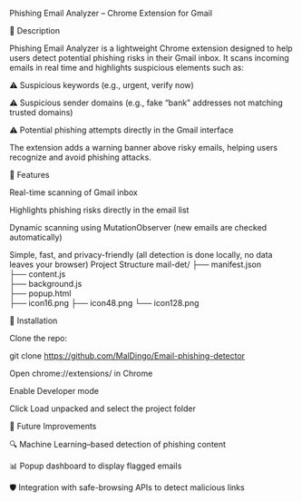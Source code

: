 

Phishing Email Analyzer – Chrome Extension for Gmail

📝 Description

Phishing Email Analyzer is a lightweight Chrome extension designed to help users detect potential phishing risks in their Gmail inbox. It scans incoming emails in real time and highlights suspicious elements such as:

⚠️ Suspicious keywords (e.g., urgent, verify now)

⚠️ Suspicious sender domains (e.g., fake “bank” addresses not matching trusted domains)

⚠️ Potential phishing attempts directly in the Gmail interface

The extension adds a warning banner above risky emails, helping users recognize and avoid phishing attacks.

🔧 Features

Real-time scanning of Gmail inbox

Highlights phishing risks directly in the email list

Dynamic scanning using MutationObserver (new emails are checked automatically)

Simple, fast, and privacy-friendly (all detection is done locally, no data leaves your browser)
Project Structure
mail-det/
├── manifest.json      
├── content.js        
├── background.js     
├── popup.html         
├── icon16.png
├── icon48.png
└── icon128.png

🚀 Installation

Clone the repo:

git clone https://github.com/MalDingo/Email-phishing-detector

Open chrome://extensions/ in Chrome

Enable Developer mode

Click Load unpacked and select the project folder

📌 Future Improvements

🔍 Machine Learning–based detection of phishing content

📊 Popup dashboard to display flagged emails

🛡️ Integration with safe-browsing APIs to detect malicious links
